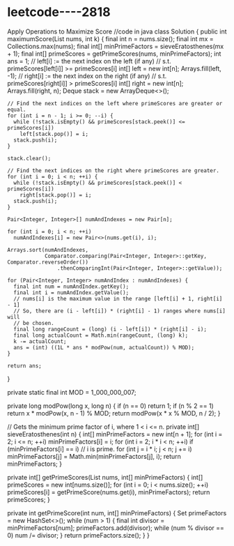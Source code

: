 # leetcode----2818
Apply Operations to Maximize Score
//code in java
class Solution {
  public int maximumScore(List<Integer> nums, int k) {
    final int n = nums.size();
    final int mx = Collections.max(nums);
    final int[] minPrimeFactors = sieveEratosthenes(mx + 1);
    final int[] primeScores = getPrimeScores(nums, minPrimeFactors);
    int ans = 1;
    // left[i] := the next index on the left (if any)
    //            s.t. primeScores[left[i]] >= primeScores[i]
    int[] left = new int[n];
    Arrays.fill(left, -1);
    // right[i] := the next index on the right (if any)
    //             s.t. primeScores[right[i]] > primeScores[i]
    int[] right = new int[n];
    Arrays.fill(right, n);
    Deque<Integer> stack = new ArrayDeque<>();

    // Find the next indices on the left where primeScores are greater or equal.
    for (int i = n - 1; i >= 0; --i) {
      while (!stack.isEmpty() && primeScores[stack.peek()] <= primeScores[i])
        left[stack.pop()] = i;
      stack.push(i);
    }

    stack.clear();

    // Find the next indices on the right where primeScores are greater.
    for (int i = 0; i < n; ++i) {
      while (!stack.isEmpty() && primeScores[stack.peek()] < primeScores[i])
        right[stack.pop()] = i;
      stack.push(i);
    }

    Pair<Integer, Integer>[] numAndIndexes = new Pair[n];

    for (int i = 0; i < n; ++i)
      numAndIndexes[i] = new Pair<>(nums.get(i), i);

    Arrays.sort(numAndIndexes,
                Comparator.comparing(Pair<Integer, Integer>::getKey, Comparator.reverseOrder())
                    .thenComparingInt(Pair<Integer, Integer>::getValue));

    for (Pair<Integer, Integer> numAndIndex : numAndIndexes) {
      final int num = numAndIndex.getKey();
      final int i = numAndIndex.getValue();
      // nums[i] is the maximum value in the range [left[i] + 1, right[i] - 1]
      // So, there are (i - left[i]) * (right[i] - 1) ranges where nums[i] will
      // be chosen.
      final long rangeCount = (long) (i - left[i]) * (right[i] - i);
      final long actualCount = Math.min(rangeCount, (long) k);
      k -= actualCount;
      ans = (int) ((1L * ans * modPow(num, actualCount)) % MOD);
    }

    return ans;
  }

  private static final int MOD = 1_000_000_007;

  private long modPow(long x, long n) {
    if (n == 0)
      return 1;
    if (n % 2 == 1)
      return x * modPow(x, n - 1) % MOD;
    return modPow(x * x % MOD, n / 2);
  }

  // Gets the minimum prime factor of i, where 1 < i <= n.
  private int[] sieveEratosthenes(int n) {
    int[] minPrimeFactors = new int[n + 1];
    for (int i = 2; i <= n; ++i)
      minPrimeFactors[i] = i;
    for (int i = 2; i * i < n; ++i)
      if (minPrimeFactors[i] == i) // i is prime.
        for (int j = i * i; j < n; j += i)
          minPrimeFactors[j] = Math.min(minPrimeFactors[j], i);
    return minPrimeFactors;
  }

  private int[] getPrimeScores(List<Integer> nums, int[] minPrimeFactors) {
    int[] primeScores = new int[nums.size()];
    for (int i = 0; i < nums.size(); ++i)
      primeScores[i] = getPrimeScore(nums.get(i), minPrimeFactors);
    return primeScores;
  }

  private int getPrimeScore(int num, int[] minPrimeFactors) {
    Set<Integer> primeFactors = new HashSet<>();
    while (num > 1) {
      final int divisor = minPrimeFactors[num];
      primeFactors.add(divisor);
      while (num % divisor == 0)
        num /= divisor;
    }
    return primeFactors.size();
  }
}
